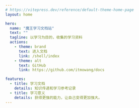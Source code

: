 ```yaml
---
# https://vitepress.dev/reference/default-theme-home-page
layout: home

hero:
  name: "魔王学习文档站"
  text: ""
  tagline: 以学习为目的，收集的学习资料
  actions:
    - theme: brand
      text: 进入文档
      link: /shell/index
    - theme: alt
      text: GitHub
      link: https://github.com/itmowang/docs

features:
  - title: 学习文档
    details: 知识传递和学习参考记录
  - title: 学习意义
    details: 获得更强的能力，让自己变得更加强大。
---
```



